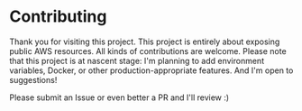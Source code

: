 # Contributing

Thank you for visiting this project. This project is entirely about exposing public AWS resources. All kinds of contributions are welcome. Please note that this project is at nascent stage: I'm planning to add environment variables, Docker, or other production-appropriate features. And I'm open to suggestions!

Please submit an Issue or even better a PR and I'll review :)
